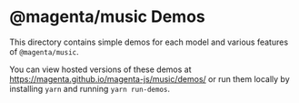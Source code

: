 # @magenta/music Demos

This directory contains simple demos for each model and various features of
`@magenta/music`.

You can view hosted versions of these demos at https://magenta.github.io/magenta-js/music/demos/
or run them locally by installing `yarn` and running `yarn run-demos`.
